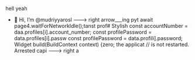 hell yeah
- 👋 Hi, I’m @mudriyyarosl
---> right arrow___ing pyt
                        await page4.waitForNetworkIdle();tanst prof# Stylish
        const accountNumber = daa.profiles[i].account_number;
        const profilePassword = data.profiles[i].passw
        const profilePassword = data.profili].password;
  Widget build(BuildContext context) {zero; the applicat
        // is not restarted.
Arrested capi
---> right a
